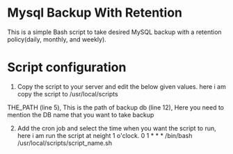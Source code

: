 # Mysql Backup With Retention


This is a simple Bash script to take desired MySQL backup with a retention policy(daily, monthly, and weekly). 

Script configuration
============================

1. Copy the script to your server and edit the below given values. here i am copy the script to /usr/local/scripts
   
  THE_PATH (line 5), This is the path of backup
  db (line 12), Here you need to mention the DB name that you want to take backup
  
2. Add the cron job and select the time when you want the script to run, here i am run the script at neight 1 o'clock.
   0 1 * * * /bin/bash /usr/local/scripts/script_name.sh

